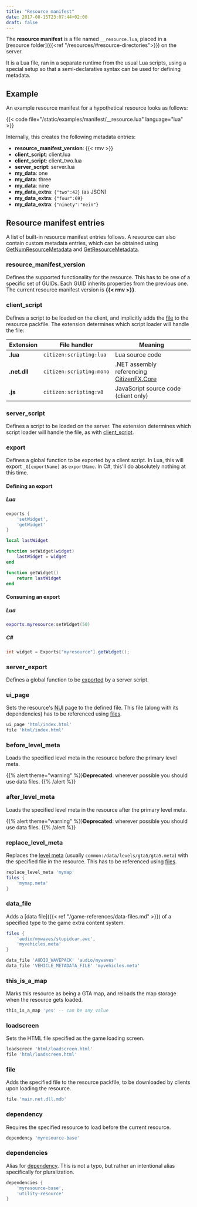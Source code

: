 ```yaml
---
title: "Resource manifest"
date: 2017-08-15T23:07:44+02:00
draft: false
---
```


The **resource manifest** is a file named `__resource.lua`, placed in a [resource folder]({{<ref "/resources/#resource-directories">}}) on the server.

It is a Lua file, ran in a separate runtime from the usual Lua scripts, using a special setup so that a semi-declarative syntax can be used for defining metadata.

Example
-------

An example resource manifest for a hypothetical resource looks as follows:

{{< code file="/static/examples/manifest/__resource.lua" language="lua" >}}

Internally, this creates the following metadata entries:

-   **resource\_manifest\_version**: {{< rmv >}}
-   **client\_script**: client.lua
-   **client\_script**: client\_two.lua
-   **server\_script**: server.lua
-   **my\_data**: one
-   **my\_data**: three
-   **my\_data**: nine
-   **my\_data\_extra**: `{"two":42}` (as JSON)
-   **my\_data\_extra**: `{"four":69}`
-   **my\_data\_extra**: `{"ninety":"nein"}`

Resource manifest entries
-------------------------

A list of built-in resource manifest entries follows. A resource can also contain custom metadata entries, which can be obtained using [GetNumResourceMetadata](GetNumResourceMetadata "wikilink") and [GetResourceMetadata](GetResourceMetadata "wikilink").

### resource\_manifest\_version

Defines the supported functionality for the resource. This has to be one of a specific set of GUIDs. Each GUID inherits properties from the previous one. The current resource manifest version is **{{< rmv >}}**.

### client\_script

Defines a script to be loaded on the client, and implicitly adds the [file](#file "wikilink") to the resource packfile. The extension determines which script loader will handle the file:

|  Extension   |       File handler       |                                        Meaning                                        |
| ------------ | ------------------------ | ------------------------------------------------------------------------------------- |
| **.lua**     | `citizen:scripting:lua`  | Lua source code                                                                       |
| **.net.dll** | `citizen:scripting:mono` | .NET assembly referencing [CitizenFX.Core](https://nuget.org/packages/CitizenFX.Core) |
| **.js**      | `citizen:scripting:v8`   | JavaScript source code (client only)                                                  |

### server\_script

Defines a script to be loaded on the server. The extension determines which script loader will handle the file, as with [client\_script](#client-script "wikilink").

### export

Defines a global function to be exported by a client script. In Lua, this will export `_G[exportName]` as `exportName`. In C\#, this'll do absolutely nothing at this time.

#### Defining an export

##### Lua

``` lua
exports {
    'setWidget',
    'getWidget'
}
```

``` lua
local lastWidget

function setWidget(widget)
    lastWidget = widget
end

function getWidget()
    return lastWidget
end
```

#### Consuming an export

##### Lua

``` lua
exports.myresource:setWidget(50)
```

##### C\#

``` csharp
int widget = Exports["myresource"].getWidget();
```

</tab> </tabs>

### server\_export

Defines a global function to be [exported](#export "wikilink") by a server script.

### ui\_page

Sets the resource's [NUI](NUI "wikilink") page to the defined file. This file (along with its dependencies) has to be referenced using [files](#file "wikilink").

``` lua
ui_page 'html/index.html'
file 'html/index.html'
```

### before\_level\_meta

Loads the specified level meta in the resource before the primary level meta.

{{% alert theme="warning" %}}**Deprecated**: wherever possible you should use data files. {{% /alert %}}

### after\_level\_meta

Loads the specified level meta in the resource after the primary level meta.

{{% alert theme="warning" %}}**Deprecated**: wherever possible you should use data files. {{% /alert %}}

### replace\_level\_meta

Replaces the <abbr title="CDataFileMgr__ContentsOfDataFileXml">level meta</abbr> (usually `common:/data/levels/gta5/gta5.meta`) with the specified file in the resource. This has to be referenced using [files](#file "wikilink").

``` lua
replace_level_meta 'mymap'
files {
    'mymap.meta'
}
```

### data\_file

Adds a [data file]({{< ref "/game-references/data-files.md" >}}) of a specified type to the game extra content system.

``` lua
files {
    'audio/mywaves/stupidcar.awc',
    'myvehicles.meta'
}

data_file 'AUDIO_WAVEPACK' 'audio/mywaves'
data_file 'VEHICLE_METADATA_FILE' 'myvehicles.meta'
```

### this\_is\_a\_map

Marks this resource as being a GTA map, and reloads the map storage when the resource gets loaded.

``` lua
this_is_a_map 'yes' -- can be any value
```

### loadscreen

Sets the HTML file specified as the game loading screen.

``` lua
loadscreen 'html/loadscreen.html'
file 'html/loadscreen.html'
```

### file

Adds the specified file to the resource packfile, to be downloaded by clients upon loading the resource.

``` lua
file 'main.net.dll.mdb'
```

### dependency

Requires the specified resource to load before the current resource.

``` lua
dependency 'myresource-base'
```

### dependencies

Alias for [dependency](#dependency "wikilink"). This is not a typo, but rather an intentional alias specifically for pluralization.

``` lua
dependencies {
    'myresource-base',
    'utility-resource'
}
```